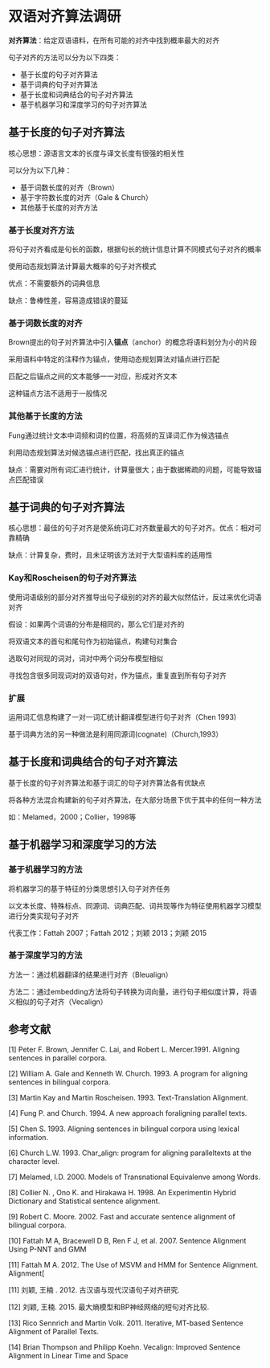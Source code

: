 # 双语对齐算法调研

**对齐算法**：给定双语语料，在所有可能的对齐中找到概率最大的对齐

句子对齐的方法可以分为以下四类：

+ 基于长度的句子对齐算法
+ 基于词典的句子对齐算法
+ 基于长度和词典结合的句子对齐算法
+ 基于机器学习和深度学习的句子对齐算法

## 基于长度的句子对齐算法

核心思想：源语言文本的长度与译文长度有很强的相关性

可以分为以下几种：

+ 基于词数长度的对齐（Brown）
+ 基于字符数长度的对齐（Gale & Church）
+ 其他基于长度的对齐方法

### 基于长度对齐方法

将句子对齐看成是句长的函数，根据句长的统计信息计算不同模式句子对齐的概率

使用动态规划算法计算最大概率的句子对齐模式

优点：不需要额外的词典信息

缺点：鲁棒性差，容易造成错误的蔓延

### 基于词数长度的对齐

Brown提出的句子对齐算法中引入**锚点**（anchor）的概念将语料划分为小的片段

采用语料中特定的注释作为锚点，使用动态规划算法对锚点进行匹配

匹配之后锚点之间的文本能够一一对应，形成对齐文本

这种锚点方法不适用于一般情况

### 其他基于长度的方法

Fung通过统计文本中词频和词的位置，将高频的互译词汇作为候选锚点

利用动态规划算法对候选锚点进行匹配，找出真正的锚点

缺点：需要对所有词汇进行统计，计算量很大；由于数据稀疏的问题，可能导致锚点匹配错误

## 基于词典的句子对齐算法

核心思想：最佳的句子对齐是使系统词汇对齐数量最大的句子对齐。优点：相对可靠精确

缺点：计算复杂，费时，且未证明该方法对于大型语料库的适用性

### Kay和Roscheisen的句子对齐算法

使用词语级别的部分对齐推导出句子级别的对齐的最大似然估计，反过来优化词语对齐

假设：如果两个词语的分布是相同的，那么它们是对齐的

将双语文本的首句和尾句作为初始锚点，构建句对集合

选取句对同现的词对，词对中两个词分布模型相似

寻找包含很多同现词对的双语句对，作为锚点，重复直到所有句子对齐

### 扩展

运用词汇信息构建了一对一词汇统计翻译模型进行句子对齐（Chen 1993)

基于词典方法的另一种做法是利用同源词(cognate)（Church,1993）

## 基于长度和词典结合的句子对齐算法

基于长度的句子对齐算法和基于词汇的句子对齐算法各有优缺点

将各种方法混合构建新的句子对齐算法，在大部分场景下优于其中的任何一种方法

如：Melamed，2000；Collier，1998等

## 基于机器学习和深度学习的方法

### 基于机器学习的方法

将机器学习的基于特征的分类思想引入句子对齐任务

以文本长度、特殊标点、同源词、词典匹配、词共现等作为特征使用机器学习模型进行分类实现句子对齐

代表工作：Fattah 2007；Fattah 2012；刘颖 2013；刘颖 2015

### 基于深度学习的方法

方法一：通过机器翻译的结果进行对齐（Bleualign）

方法二：通过embedding方法将句子转换为词向量，进行句子相似度计算，将语义相似的句子对齐（Vecalign）

## 参考文献

[1] Peter F. Brown, Jennifer C. Lai, and Robert L. Mercer.1991. Aligning sentences in parallel corpora. 

[2] William A. Gale and Kenneth W. Church. 1993. A program for aligning sentences in bilingual corpora. 

[3] Martin Kay and Martin Roscheisen. 1993. Text-Translation Alignment.

[4] Fung P. and Church. 1994.  A new approach foraligning parallel texts.

[5] Chen S. 1993. Aligning sentences in bilingual corpora using lexical information.

[6] Church L.W. 1993. Char_align: program for aligning paralleltexts at the character level.

[7] Melamed, I.D. 2000. Models of Transnational Equivalenve among Words.

[8] Collier N. , Ono K. and Hirakawa H. 1998. An Experimentin Hybrid Dictionary and Statistical sentence alignment.

[9] Robert C. Moore. 2002. Fast and accurate sentence alignment of bilingual corpora.

[10] Fattah M A, Bracewell D B, Ren F J, et al. 2007. Sentence Alignment Using P-NNT and GMM

[11] Fattah M A. 2012. The Use of MSVM and HMM for Sentence Alignment.
Alignment[

[11] 刘颖, 王楠 . 2012. 古汉语与现代汉语句子对齐研究.

[12] 刘颖, 王楠. 2015. 最大熵模型和BP神经网络的短句对齐比较.

[13] Rico Sennrich and Martin Volk. 2011. Iterative, MT-based Sentence Alignment of Parallel Texts.

[14] Brian Thompson and Philipp Koehn. Vecalign: Improved Sentence Alignment in Linear Time and Space
